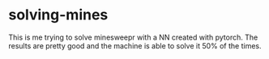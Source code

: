 # solving-mines

This is me trying to solve minesweepr with a NN created with pytorch. The results are pretty good and the machine is able to solve it 50% of the times.
